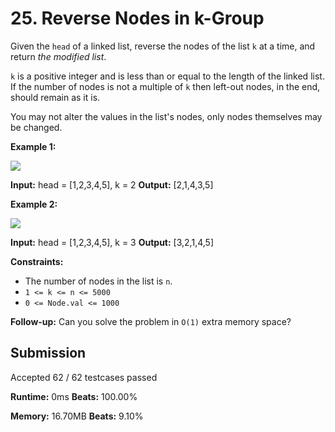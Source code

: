 
# 25. Reverse Nodes in k-Group

Given the  `head`  of a linked list, reverse the nodes of the list  `k`  at a time, and return  _the modified list_.

`k`  is a positive integer and is less than or equal to the length of the linked list. If the number of nodes is not a multiple of  `k`  then left-out nodes, in the end, should remain as it is.

You may not alter the values in the list's nodes, only nodes themselves may be changed.

**Example 1:**

![](https://assets.leetcode.com/uploads/2020/10/03/reverse_ex1.jpg)

**Input:** head = [1,2,3,4,5], k = 2
**Output:** [2,1,4,3,5]

**Example 2:**

![](https://assets.leetcode.com/uploads/2020/10/03/reverse_ex2.jpg)

**Input:** head = [1,2,3,4,5], k = 3
**Output:** [3,2,1,4,5]

**Constraints:**

-   The number of nodes in the list is  `n`.
-   `1 <= k <= n <= 5000`
-   `0 <= Node.val <= 1000`

**Follow-up:**  Can you solve the problem in  `O(1)`  extra memory space?

## Submission
Accepted
62 / 62 testcases passed

**Runtime:** 0ms  **Beats:** 100.00%

**Memory:** 16.70MB **Beats:** 9.10%
